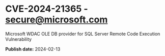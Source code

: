 # CVE-2024-21365 - secure@microsoft.com

Microsoft WDAC OLE DB provider for SQL Server Remote Code Execution Vulnerability

**Publish date:** 2024-02-13

